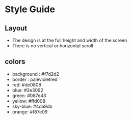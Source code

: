 # Style Guide

## Layout

- The design is at the full height and width of the screen
- There is no vertical or horizontal scroll

## colors

- background : #f7d2d2
- border : palevioletred
- red: #de0808
- blue: #2e3092
- green: #087e43
- yellow: #ffd008
- sky-blue: #4da9db
- orange: #f87e09

